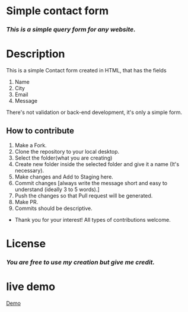 # Simple contact form
### _This is a simple query form for any website._

# Description
  This is a simple Contact form created in HTML, that has the fields
  1. Name
  2. City
  3. Email
  4. Message
  
  There's not validation or back-end development, it's only a simple form.
  
## How to contribute
 1. Make a Fork.
 2. Clone the repository to your local desktop.
 3. Select the folder(what you are creating)
 4. Create new folder inside the selected folder and give it a name (It's necessary).
 5. Make changes and Add to Staging here.
 6. Commit changes [always write the message short and easy to understand (ideally 3 to 5 words).]
 7. Push the changes so that Pull request will be generated.
 8. Make PR.
 9. Commits should be descriptive.

- Thank you for your interest! All types of contributions welcome. 


# License 
### _You are free to use my creation but give me credit._

# live demo
[Demo](https://shravanmeena.github.io/Simple-Contact-Form/)
